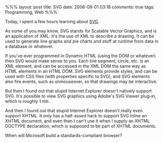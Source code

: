 %%%
layout: post
title: SVG
date: 2006-09-01 03:18
comments: true
tags: Programming, Web
%%%

Today, I spent a few hours learning about [SVG](http://en.wikipedia.org/wiki/Scalable_Vector_Graphics).

As some of you may know, SVG stands for Scalable Vector Graphics, and is an application of XML. It's the use of XML to
describe a drawing. It can be used to generate line graphs and pie charts and stuff at runtime from data in a database
or whatever.

If you've ever programmed in Dynamic HTML (using the DOM or whatever) then SVG would make sense to you. Each line
segment, circle, etc. is an XML element, and can be accessed in the XML DOM the same way as HTML elements in an HTML
DOM. SVG elements provide styles, and can be used with CSS files (with properties specific to SVG), and SVG elements
also fire events, such as onmouseover, so that drawings may be interactive.

But then I found out that stupid Internet Explorer doesn't natively support SVG. It's possible to view SVG graphics
using Adobe's SVG Viewer plug-in, which is roughly 1 mb.

And then I found out that stupid Internet Explorer doesn't really even support XHTML. It only has a half-assed hack
to support SVG inline an XHTML document, and even then I can't use it when I supply an XHTML DOCTYPE declaration,
which is supposed to be part of XHTML documents.

When will Microsoft build a standards-compliant browser?